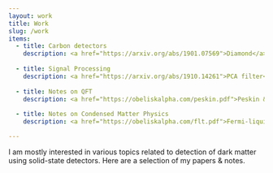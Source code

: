```yaml
---
layout: work
title: Work
slug: /work
items:
  - title: Carbon detectors 
    description: <a href="https://arxiv.org/abs/1901.07569">Diamond</a> <a href="https://arxiv.org/abs/2008.08560">SiC</a>
  
  - title: Signal Processing
    description: <a href="https://arxiv.org/abs/1910.14261">PCA filter</a>
  
  - title: Notes on QFT
    description: <a href="https://obeliskalpha.com/peskin.pdf">Peskin & Schroeder</a> <a href="https://obeliskalpha.com/schwartz.pdf">Schwartz</a>
    
  - title: Notes on Condensed Matter Physics
    description: <a href="https://obeliskalpha.com/flt.pdf">Fermi-liquid Theory</a> <a href="https://obeliskalpha.com/brezin.pdf">Brezin</a>

---
```


I am mostly interested in various topics related to detection of dark matter using solid-state detectors. Here are a selection of my papers & notes.
<br />
<br />
